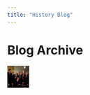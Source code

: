 ```yaml
---
title: "History Blog"
---
```



# Blog Archive

<img src="assets/pres-bush-patriot.jpg" style="width:50px;height:50px;">

